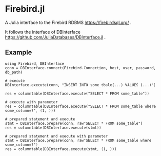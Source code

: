 # Firebird.jl

A Julia interface to the Firebird RDBMS https://firebirdsql.org/ .

It follows the interface of DBInterface https://github.com/JuliaDatabases/DBInterface.jl .

## Example

```
using Firebird, DBInterface
conn = DBInterface.connect(Firebird.Connection, host, user, password, db_path)

# execute
DBInterface.execute(conn, "INSERT INTO some_tbale(...) VALUES (...)")

res = columntable(DBInterface.execute("SELECT * FROM some_table"))

# execute with parameter
res = columntable(DBInterface.execute("SELECT * FROM some_table where some_column=?", (1, )))

# prepared statement and execute
stmt = DBInterface.prepare(conn, raw"SELECT * FROM some_table")
res = columntable(DBInterface.execute(stmt))

# prepared statement and execute with parameter
stmt = DBInterface.prepare(conn, raw"SELECT * FROM some_table where some_column=?")
res = columntable(DBInterface.execute(stmt, (1, )))
```

